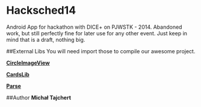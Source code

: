 Hacksched14
===========

Android App for hackathon with DICE+ on PJWSTK - 2014.
Abandoned work, but still perfectly fine for later use for any other event. Just keep in mind that is a draft, nothing big. 


##External Libs
You will need import those to compile our awesome project.

[**CircleImageView**](https://github.com/hdodenhof/CircleImageView)

[**CardsLib**](https://github.com/gabrielemariotti/cardslib)

[**Parse**](https://parse.com/)

##Author
**Michał Tajchert**
